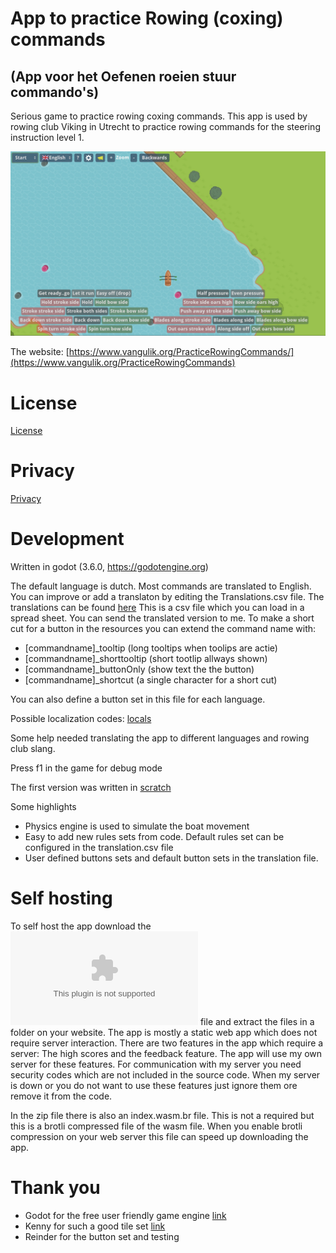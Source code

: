 # App to practice Rowing (coxing) commands
## (App voor het Oefenen roeien stuur commando's)

Serious game to practice rowing coxing commands. This app is used by rowing club Viking in Utrecht to practice rowing commands for the steering instruction level 1.

![Screenshot](art/Screenshot.jpg)

The website:
[https://www.vangulik.org/PracticeRowingCommands/](https://www.vangulik.org/PracticeRowingCommands)


# License

[License](LICENSE)

# Privacy

[Privacy](PRIVACY.md)

# Development

Written in godot (3.6.0, https://godotengine.org)

The default language is dutch. Most commands are translated to English. You can improve or add a translaton by editing the  Translations.csv file.
The translations can be found [here](/src/translations/Translations.csv) This is a csv file which you can load in a spread sheet. You can send the translated version to me.
To make a short cut for a button in the resources you can extend the command name with:
* [commandname]_tooltip (long tooltips when toolips are actie)
* [commandname]_shorttooltip (short tootlip allways shown)
* [commandname]_buttonOnly (show text the the button)
* [commandname]_shortcut (a single character for a short cut)


You can also define a button set in this file for each language.

Possible localization codes:
[locals](https://docs.godotengine.org/en/3.5/tutorials/i18n/locales.html)

Some help needed translating the app to different languages and rowing club slang.

Press f1 in the game for debug mode

The first version was written in [scratch](https://scratch.mit.edu/projects/578632637/)

Some highlights
* Physics engine is used to simulate the boat movement
* Easy to add new rules sets from code. Default rules set can be configured in the translation.csv file
* User defined buttons sets and default button sets in the translation file.

# Self hosting
To self host the app download the ![distribute.zip](distribute.zip) file and extract the files in a folder on your website. The app is mostly a static web app which does not require server interaction. There are two features in the app which require a server: The high scores and the feedback feature. The app will use my own server for these features. For communication with my server you need security codes which are not included in the source code. When my server is down or you do not want to use these features just ignore them ore remove it from the code. 

In the zip file there is also an index.wasm.br file. This is not a required but this is a brotli compressed file of the wasm file. When you enable brotli compression on your web server this file can speed up downloading the app.

# Thank you 

* Godot for the free user friendly game engine [link](https://godotengine.org/)
* Kenny for such a good tile set [link](https://www.kenney.nl/assets/rpg-base)
* Reinder for the button set and testing

